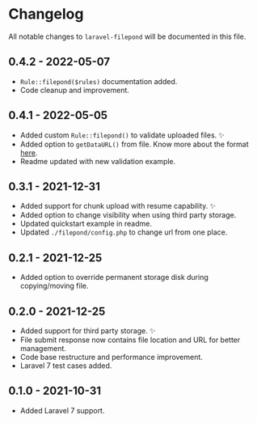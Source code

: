 # Changelog

All notable changes to `laravel-filepond` will be documented in this file.

## 0.4.2 - 2022-05-07

- `Rule::filepond($rules)` documentation added.
- Code cleanup and improvement.

## 0.4.1 - 2022-05-05

- Added custom `Rule::filepond()` to validate uploaded files. ✨
- Added option to `getDataURL()` from file. Know more about the format [here](https://developer.mozilla.org/en-US/docs/Web/HTTP/Basics_of_HTTP/Data_URIs).
- Readme updated with new validation example.


## 0.3.1 - 2021-12-31

- Added support for chunk upload with resume capability. ✨
- Added option to change visibility when using third party storage.
- Updated quickstart example in readme.
- Updated `./filepond/config.php` to change url from one place. 

## 0.2.1 - 2021-12-25

- Added option to override permanent storage disk during copying/moving file.

## 0.2.0 - 2021-12-25

- Added support for third party storage. ✨
- File submit response now contains file location and URL for better management.
- Code base restructure and performance improvement.
- Laravel 7 test cases added.

## 0.1.0 - 2021-10-31

- Added Laravel 7 support.

